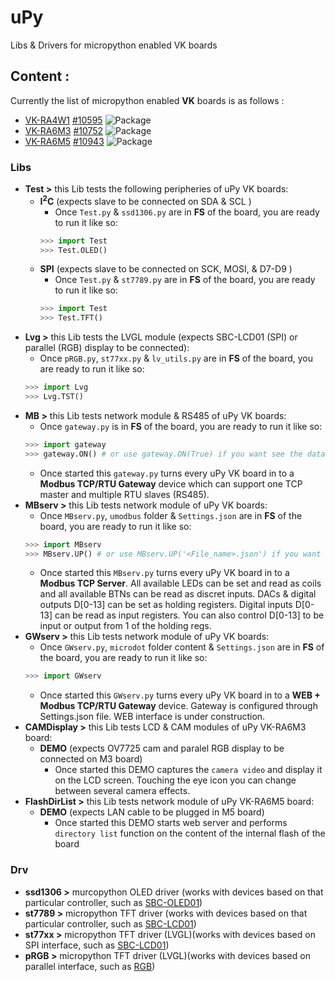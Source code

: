 # uPy
Libs & Drivers for micropython enabled VK boards

## Content :
Currently the list of micropython enabled **VK** boards is as follows :

- [VK-RA4W1](https://vekatech.com/VK-RA4W1_docs/brochures/VK-RA4W1%20Flyer%20R2.pdf) [#10595](https://github.com/micropython/micropython/pull/10595) ![Package](https://badgen.net/badge/status/pending%20for%20merge/orange?icon=git)
- [VK-RA6M3](https://vekatech.com/VK-RA6M3_docs/brochures/VK-RA6M3%20Flyer%20R2.pdf) [#10752](https://github.com/micropython/micropython/pull/10752) ![Package](https://badgen.net/badge/status/pending%20for%20merge/orange?icon=git)
- [VK-RA6M5](https://vekatech.com/VK-RA6M5_docs/brochures/VK-RA6M5%20Flyer%20R2.pdf) [#10943](https://github.com/micropython/micropython/pull/10943) ![Package](https://badgen.net/badge/status/pending%20for%20merge/orange?icon=git)

### Libs
- **Test >** this Lib tests the following peripheries of uPy VK boards:
  - **I<sup>2</sup>C** (expects slave to be connected on SDA & SCL )
    - Once `Test.py` & `ssd1306.py` are in **FS** of the board, you are ready to run it like so:
    ```python
    >>> import Test
    >>> Test.OLED()
    ```
  - **SPI** (expects slave to be connected on SCK, MOSI, & D7-D9 )
    - Once `Test.py` & `st7789.py` are in **FS** of the board, you are ready to run it like so:
    ```python
    >>> import Test
    >>> Test.TFT()
    ```
- **Lvg >** this Lib tests the LVGL module (expects SBC-LCD01 (SPI) or parallel (RGB) display to be connected):
    - Once `pRGB.py`, `st77xx.py` & `lv_utils.py` are in **FS** of the board, you are ready to run it like so:
    ```python
    >>> import Lvg
    >>> Lvg.TST()
    ```
- **MB >** this Lib tests network module & RS485 of uPy VK boards:
    - Once `gateway.py` is in **FS** of the board, you are ready to run it like so:
    ```python
    >>> import gateway
    >>> gateway.ON() # or use gateway.ON(True) if you want see the data, passing through the gateway.
    ```
    - Once started this `gateway.py` turns every uPy VK board in to a **Modbus TCP/RTU Gateway** device which can support one TCP master and multiple RTU slaves (RS485).
- **MBserv >** this Lib tests network module of uPy VK boards:
    - Once `MBserv.py`, `umodbus` folder & `Settings.json` are in **FS** of the board, you are ready to run it like so:
    ```python
    >>> import MBserv
    >>> MBserv.UP() # or use MBserv.UP('<File_name>.json') if you want to start the server with non deffault settings (port and mac), you shuld put them in a json file.
    ```
    - Once started this `MBserv.py` turns every uPy VK board in to a **Modbus TCP Server**. All available LEDs can be set and read as coils and all available BTNs can be read as discret inputs.
    DACs & digital outputs D[0-13] can be set as holding registers. Digital inputs D[0-13] can be read as input registers. You can also control D[0-13] to be input or output from 1 of the holding regs.
- **GWserv >** this Lib tests network module of uPy VK boards:
    - Once `GWserv.py`, `microdot` folder content & `Settings.json` are in **FS** of the board, you are ready to run it like so:
    ```python
    >>> import GWserv
    ```
    - Once started this `GWserv.py` turns every uPy VK board in to a **WEB + Modbus TCP/RTU Gateway** device. Gateway is configured through Settings.json file. WEB interface is under construction.
- **CAMDisplay >** this Lib tests LCD & CAM modules of uPy VK-RA6M3 board:
  - **DEMO** (expects OV7725 cam and paralel RGB display to be connected on M3 board)
    - Once started this DEMO captures the `camera video` and display it on the LCD screen. Touching the eye icon you can change between several camera effects.
- **FlashDirList >** this Lib tests network module of uPy VK-RA6M5 board:
  - **DEMO** (expects LAN cable to be plugged in M5 board)
    - Once started this DEMO starts web server and performs `directory list` function on the content of the internal flash of the board
  
### Drv
- **ssd1306 >** murcopython OLED driver (works with devices based on that particular controller, such as [SBC-OLED01](https://www.joy-it.net/en/products/SBC-OLED01))
- **st7789 >** micropython TFT driver (works with devices based on that particular controller, such as [SBC-LCD01](https://www.joy-it.net/en/products/SBC-LCD01))
- **st77xx >** micropython TFT driver (LVGL)(works with devices based on SPI interface, such as [SBC-LCD01](https://www.joy-it.net/en/products/SBC-LCD01))
- **pRGB >** micropython TFT driver (LVGL)(works with devices based on parallel interface, such as [RGB](https://www.buydisplay.com/ips-4-3-inch-480x272-tft-lcd-display-with-optl-capacitive-touch-screen))